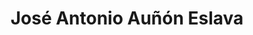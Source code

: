 ---
title: "José Antonio Auñón Eslava"
url: /cardenete/jose-antonio-aunon-eslava/
shop: Supermarkt
---